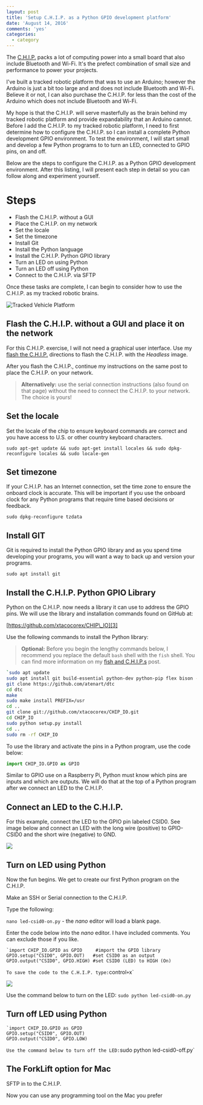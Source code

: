 ```yaml
---
layout: post
title: 'Setup C.H.I.P. as a Python GPIO development platform'
date: 'August 14, 2016'
comments: 'yes'
categories:
  - category
---
```


The [C.H.I.P.][1] packs a lot of computing power into a small board that also include Bluetooth and Wi-Fi. It's the prefect combination of small size and performance to power your projects.

I've built a tracked robotic platform that was to use an Arduino; however the Arduino is just a bit too large and and does not include Bluetooth and Wi-Fi. Believe it or not, I can also purchase the C.H.I.P. for less than the cost of the Arduino which does not include Bluetooth and Wi-Fi.

My hope is that the C.H.I.P. will serve masterfully as the brain behind my tracked robotic platform and provide expandability that an Arduino cannot. Before I add the C.H.I.P. to my tracked robotic platform, I need to first determine how to configure the C.H.I.P. so I can install a complete Python development GPIO environment. To test the environment, I will start small and develop a few Python programs to to turn an LED, connected to GPIO pins, on and off.

Below are the steps to configure the C.H.I.P. as a Python GPIO development environment. After this listing, I will present each step in detail so you can follow along and experiment yourself.

# Steps
* Flash the C.H.I.P. without a GUI
* Place the C.H.I.P. on my network
* Set the locale
* Set the timezone
* Install Git
* Install the Python language
* Install the C.H.I.P. Python GPIO library
* Turn an LED on using Python
* Turn an LED off using Python
* Connect to the C.H.I.P. via SFTP

Once these tasks are complete, I can begin to consider how to use the C.H.I.P. as my tracked robotic brains.

![Tracked Vehicle Platform][image-1]

## Flash the C.H.I.P. without a GUI and place it on the network
For this C.H.I.P. exercise, I will not need a graphical user interface. Use my [flash the C.H.I.P.]() directions to flash the C.H.I.P. with the *Headless* image.

After you flash the C.H.I.P., continue my instructions on the same post to place the C.H.I.P. on your network. 

> **Alternatively:** use the serial connection instructions (also found on that page) without the need to connect the C.H.I.P. to your network. The choice is yours!

## Set the locale
Set the locale of the chip to ensure keyboard commands are correct and you have access to U.S. or other country keyboard characters.

`sudo apt-get update && sudo apt-get install locales && sudo dpkg-reconfigure locales && sudo locale-gen`

## Set timezone
If your C.H.I.P. has an Internet connection, set the time zone to ensure the onboard clock is accurate. This will be important if you use the onboard clock for any Python programs that require time based decisions or feedback.

`sudo dpkg-reconfigure tzdata`

## Install GIT
Git is required to install the Python GPIO library and as you spend time developing your programs, you will want a way to back up and version your programs.
 
`sudo apt install git`

## Install the C.H.I.P. Python GPIO Library
Python on the C.H.I.P. now needs a library it can use to address the GPIO pins. We will use the library and installation commands  found on GitHub at:

[https://github.com/xtacocorex/CHIP\_IO][3]

Use the following commands to install the Python library:

> **Optional:** Before you begin the lengthy commands below, I recommend you replace the default `bash` shell with the `fish` shell. You can find more information on my [fish and C.H.I.P.s][4] post.

```bash
`sudo apt update
sudo apt install git build-essential python-dev python-pip flex bison -y
git clone https://github.com/atenart/dtc
cd dtc
make
sudo make install PREFIX=/usr
cd ..
git clone git://github.com/xtacocorex/CHIP_IO.git
cd CHIP_IO
sudo python setup.py install
cd ..
sudo rm -rf CHIP_IO
```

To use the library and activate the pins in a Python program, use the code below:

```python
import CHIP_IO.GPIO as GPIO
```

Similar to GPIO use on a Raspberry Pi, Python must know which pins are inputs and which are outputs. We will do that at the top of a Python program after we connect an LED to the C.H.I.P.

## Connect an LED to the C.H.I.P.
For this example, connect the LED to the GPIO pin labeled CSID0. See image below and connect an LED with the long wire (positive) to GPIO-CSID0 and the short wire (negative) to GND.

![][image-2]

## Turn on LED using Python
Now the fun begins. We get to create our first Python program on the C.H.I.P. 

Make an SSH or Serial connection to the C.H.I.P.

Type the following:

`nano led-csid0-on.py` - the *nano* editor will load a blank page.

Enter the code below into the *nano* editor. I have included comments. You can exclude those if you like.

```
`import CHIP_IO.GPIO as GPIO     #import the GPIO library
GPIO.setup("CSID0", GPIO.OUT)   #set CSID0 as an output
GPIO.output("CSID0", GPIO.HIGH) #set CSID0 (LED) to HIGH (On)
```
`
To save the code to the C.H.I.P. type: `control` + `x` 

![][image-3]

Use the command below to turn on the LED:
`sudo python led-csid0-on.py`

## Turn off LED using Python

```
`import CHIP_IO.GPIO as GPIO
GPIO.setup("CSID0", GPIO.OUT)
GPIO.output("CSID0", GPIO.LOW)
```
`
Use the command below to turn off the LED:
`sudo python led-csid0-off.py`

## The ForkLift option for Mac

SFTP in to the C.H.I.P. 

Now you can use any programming tool on the Mac you prefer

[1]:	http://www.getchip.com
[3]:	https://github.com/xtacocorex/CHIP_IO
[4]:	http://www.stevencombs.com/chip/2016/08/13/fish-and-chips.html

[image-1]:	http://www.stevencombs.com/images/posts/chip/tracked-robotic-platform.jpg
[image-2]:	http://www.stevencombs.com/images/posts/chip/chip-led.jpg
[image-3]:	http://www.stevencombs.com/images/posts/chip/nano-python-save.png